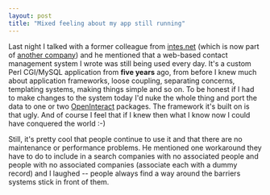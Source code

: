 ```yaml
---
layout: post
title: "Mixed feeling about my app still running"
---
```




Last night I talked with a former colleague from <a href="http://www.intes.net/">intes.net</a> (which is now part of <a href="http://www.davison.com/">another company</a>) and he mentioned that a web-based contact management system I wrote was still being used every day. It's a custom Perl CGI/MySQL application from <b>five years</b> ago, from before I knew much about application frameworks, loose coupling, separating concerns, templating systems, making things simple and so on. To be honest if I had to make changes to the system today I'd nuke the whole thing and port the data to one or two <a href="http://openinteract.sourceforge.net/">OpenInteract</a> packages. The framework it's built on is that ugly. And of course I feel that if I knew then what I know now I could have conquered the world :-)

<p>Still, it's pretty cool that people continue to use it and that there are no maintenance or performance problems. He mentioned one workaround they have to do to include in a search companies with no associated people and people with no associated companies (associate each with a dummy record) and I laughed -- people always find a way around the barriers systems stick in front of them.</p>


